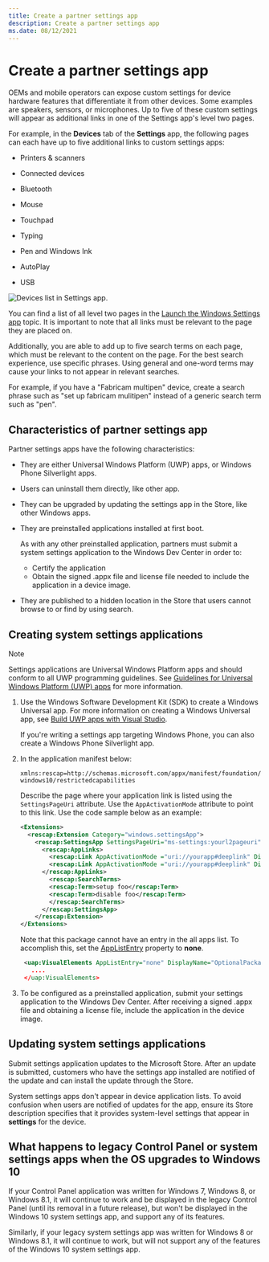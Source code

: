 ```yaml
---
title: Create a partner settings app
description: Create a partner settings app
ms.date: 08/12/2021
---
```


# Create a partner settings app

OEMs and mobile operators can expose custom settings for device hardware features that differentiate it from other devices. Some examples are speakers, sensors, or microphones. Up to five of these custom settings will appear as additional links in one of the Settings app's level two pages.  

For example, in the **Devices** tab of the **Settings** app, the following pages can each have up to five additional links to custom settings apps:

- Printers & scanners

- Connected devices

- Bluetooth

- Mouse

- Touchpad

- Typing

- Pen and Windows Ink

- AutoPlay

- USB

![Devices list in Settings app.](images/devices-list-in-settings.png)

You can find a list of all level two pages in the [Launch the Windows Settings app](/windows/uwp/launch-resume/launch-settings-app) topic. It is important to note that all links must be relevant to the page they are placed on.

Additionally, you are able to add up to five search terms on each page, which must be relevant to the content on the page. For the best search experience, use specific phrases. Using general and one-word terms may cause your links to not appear in relevant searches.  

For example, if you have a "Fabricam multipen" device, create a search phrase such as "set up fabricam mulitipen" instead of a generic search term such as "pen".

## Characteristics of partner settings app

Partner settings apps have the following characteristics:

- They are either Universal Windows Platform (UWP) apps, or Windows Phone Silverlight apps.

- Users can uninstall them directly, like other app.

- They can be upgraded by updating the settings app in the Store, like other Windows apps.

- They are preinstalled applications installed at first boot.

    As with any other preinstalled application, partners must submit a system settings application to the Windows Dev Center in order to:
  - Certify the application
  - Obtain the signed .appx file and license file needed to include the application in a device image.

- They are published to a hidden location in the Store that users cannot browse to or find by using search.

## Creating system settings applications

> [!NOTE]
> Settings applications are Universal Windows Platform apps and should conform to all UWP programming guidelines. See [Guidelines for Universal Windows Platform (UWP) apps](https://developer.microsoft.com/windows/apps/design) for more information.

1. Use the Windows Software Development Kit (SDK) to create a Windows Universal app. For more information on creating a Windows Universal app, see [Build UWP apps with Visual Studio](/windows/uwp/get-started/create-uwp-apps).

    If you're writing a settings app targeting Windows Phone, you can also create a Windows Phone Silverlight app.

1. In the application manifest below:

    `xmlns:rescap=http://schemas.microsoft.com/appx/manifest/foundation/windows10/restrictedcapabilities`
  
    Describe the page where your application link is listed using the `SettingsPageUri` attribute. Use the `AppActivationMode` attribute to point to this link. Use the code sample below as an example:

    ```xml
    <Extensions>
      <rescap:Extension Category="windows.settingsApp">
        <rescap:SettingsApp SettingsPageUri="ms-settings:yourl2pageuri">
          <rescap:AppLinks>
            <rescap:Link AppActivationMode ="uri://yourapp#deeplink" DisplayName="Link 1 Title" />
            <rescap:Link AppActivationMode ="uri://yourapp#deeplink" DisplayName="Link 2 Title" />
          </rescap:AppLinks>
            <rescap:SearchTerms>
            <rescap:Term>setup foo</rescap:Term>
            <rescap:Term>disable foo</rescap:Term>
            </rescap:SearchTerms>
          </rescap:SettingsApp>
        </rescap:Extension>
    </Extensions>
    ```

   Note that this package cannot have an entry in the all apps list. To accomplish this, set the [AppListEntry](/uwp/api/windows.applicationmodel.core.applistentry) property to **none**.

    ```xml
     <uap:VisualElements AppListEntry="none" DisplayName="OptionalPackage"
       ....
     </uap:VisualElements>
    ```

1. To be configured as a preinstalled application, submit your settings application to the Windows Dev Center. After receiving a signed .appx file and obtaining a license file, include the application in the device image.

## Updating system settings applications

Submit settings application updates to the Microsoft Store. After an update is submitted, customers who have the settings app installed are notified of the update and can install the update through the Store.

System settings apps don't appear in device application lists. To avoid confusion when users are notified of updates for the app, ensure its Store description specifies that it provides system-level settings that appear in **settings** for the device.

## What happens to legacy Control Panel or system settings apps when the OS upgrades to Windows 10

If your Control Panel application was written for Windows 7, Windows 8, or Windows 8.1, it will continue to work and be displayed in the legacy Control Panel (until its removal in a future release), but won't be displayed in the Windows 10 system settings app, and support any of its features.

Similarly, if your legacy system settings app was written for Windows 8 or Windows 8.1, it will continue to work, but will not support any of the features of the Windows 10 system settings app.
